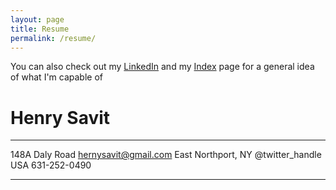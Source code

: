 ```yaml
---
layout: page
title: Resume
permalink: /resume/
---
```


You can also check out my [LinkedIn](https://www.linkedin.com/pub/henry-savit/69/270/450) and my [Index](http://itshenry.com/Index.html) page for a general idea of what I'm capable of

Henry Savit
============


-------------------     ----------------------------
148A Daly Road                  hernysavit@gmail.com
East Northport, NY                   @twitter_handle
USA                      				631-252-0490
-------------------     ----------------------------